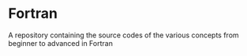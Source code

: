 # Fortran
A repository containing the source codes of the various concepts from beginner to advanced in Fortran
